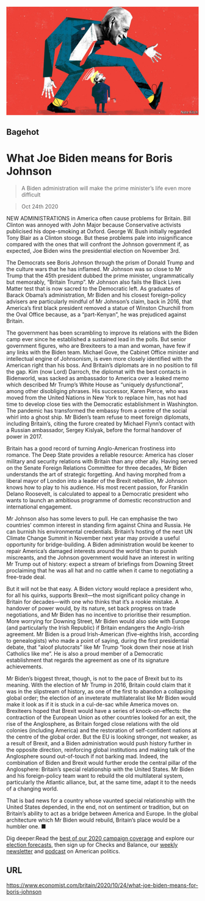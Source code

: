 ![](./images/20201024_BRD000_0.jpg)

## Bagehot

# What Joe Biden means for Boris Johnson

> A Biden administration will make the prime minister’s life even more difficult

> Oct 24th 2020

NEW ADMINISTRATIONS in America often cause problems for Britain. Bill Clinton was annoyed with John Major because Conservative activists publicised his dope-smoking at Oxford. George W. Bush initially regarded Tony Blair as a Clinton stooge. But these problems pale into insignificance compared with the ones that will confront the Johnson government if, as expected, Joe Biden wins the presidential election on November 3rd.

The Democrats see Boris Johnson through the prism of Donald Trump and the culture wars that he has inflamed. Mr Johnson was so close to Mr Trump that the 45th president dubbed the prime minister, ungrammatically but memorably, “Britain Trump”. Mr Johnson also fails the Black Lives Matter test that is now sacred to the Democratic left. As graduates of Barack Obama’s administration, Mr Biden and his closest foreign-policy advisers are particularly mindful of Mr Johnson’s claim, back in 2016, that America’s first black president removed a statue of Winston Churchill from the Oval Office because, as a “part-Kenyan”, he was prejudiced against Britain.

The government has been scrambling to improve its relations with the Biden camp ever since he established a sustained lead in the polls. But senior government figures, who are Brexiteers to a man and woman, have few if any links with the Biden team. Michael Gove, the Cabinet Office minister and intellectual engine of Johnsonism, is even more closely identified with the American right than his boss. And Britain’s diplomats are in no position to fill the gap. Kim (now Lord) Darroch, the diplomat with the best contacts in Bidenworld, was sacked as ambassador to America over a leaked memo which described Mr Trump’s White House as “uniquely dysfunctional”, among other disobliging phrases. His successor, Karen Pierce, who was moved from the United Nations in New York to replace him, has not had time to develop close ties with the Democratic establishment in Washington. The pandemic has transformed the embassy from a centre of the social whirl into a ghost ship. Mr Biden’s team refuse to meet foreign diplomats, including Britain’s, citing the furore created by Michael Flynn’s contact with a Russian ambassador, Sergey Kislyak, before the formal handover of power in 2017.

Britain has a good record of turning Anglo-American frostiness into romance. The Deep State provides a reliable resource: America has closer military and security relations with Britain than any other ally. Having served on the Senate Foreign Relations Committee for three decades, Mr Biden understands the art of strategic forgetting. And having morphed from a liberal mayor of London into a leader of the Brexit rebellion, Mr Johnson knows how to play to his audience. His most recent passion, for Franklin Delano Roosevelt, is calculated to appeal to a Democratic president who wants to launch an ambitious programme of domestic reconstruction and international engagement.

Mr Johnson also has some levers to pull. He can emphasise the two countries’ common interest in standing firm against China and Russia. He can burnish his environmental credentials. Britain’s hosting of the next UN Climate Change Summit in November next year may provide a useful opportunity for bridge-building. A Biden administration would be keener to repair America’s damaged interests around the world than to punish miscreants, and the Johnson government would have an interest in writing Mr Trump out of history: expect a stream of briefings from Downing Street proclaiming that he was all hat and no cattle when it came to negotiating a free-trade deal.

But it will not be that easy. A Biden victory would replace a president who, for all his quirks, supports Brexit—the most significant policy change in Britain for decades—with one who thinks that it’s a rookie mistake. A handover of power would, by its nature, set back progress on trade negotiations, and Mr Biden has no incentive to prioritise their resumption. More worrying for Downing Street, Mr Biden would also side with Europe (and particularly the Irish Republic) if Britain endangers the Anglo-Irish agreement. Mr Biden is a proud Irish-American (five-eighths Irish, according to genealogists) who made a point of saying, during the first presidential debate, that “aloof plutocrats” like Mr Trump “look down their nose at Irish Catholics like me”. He is also a proud member of a Democratic establishment that regards the agreement as one of its signature achievements.

Mr Biden’s biggest threat, though, is not to the pace of Brexit but to its meaning. With the election of Mr Trump in 2016, Britain could claim that it was in the slipstream of history, as one of the first to abandon a collapsing global order; the election of an inveterate multilateralist like Mr Biden would make it look as if it is stuck in a cul-de-sac while America moves on. Brexiteers hoped that Brexit would have a series of knock-on-effects: the contraction of the European Union as other countries looked for an exit, the rise of the Anglosphere, as Britain forged close relations with the old colonies (including America) and the restoration of self-confident nations at the centre of the global order. But the EU is looking stronger, not weaker, as a result of Brexit, and a Biden administration would push history further in the opposite direction, reinforcing global institutions and making talk of the Anglosphere sound out-of-touch if not barking mad. Indeed, the combination of Biden and Brexit would further erode the central pillar of the Anglosphere: Britain’s special relationship with the United States. Mr Biden and his foreign-policy team want to rebuild the old multilateral system, particularly the Atlantic alliance, but, at the same time, adapt it to the needs of a changing world.

That is bad news for a country whose vaunted special relationship with the United States depended, in the end, not on sentiment or tradition, but on Britain’s ability to act as a bridge between America and Europe. In the global architecture which Mr Biden would rebuild, Britain’s place would be a humbler one. ■

Dig deeper:Read the [best of our 2020 campaign coverage](https://www.economist.com//us-election-2020) and explore our [election forecasts](https://www.economist.com/https://projects.economist.com/us-2020-forecast/president), then sign up for Checks and Balance, our [weekly newsletter](https://www.economist.com//checksandbalance/) and [podcast](https://www.economist.com/https://play.acast.com/podcasts/2020/01/24/checks-and-balance-our-new-weekly-podcast-on-american-politics) on American politics.

## URL

https://www.economist.com/britain/2020/10/24/what-joe-biden-means-for-boris-johnson
